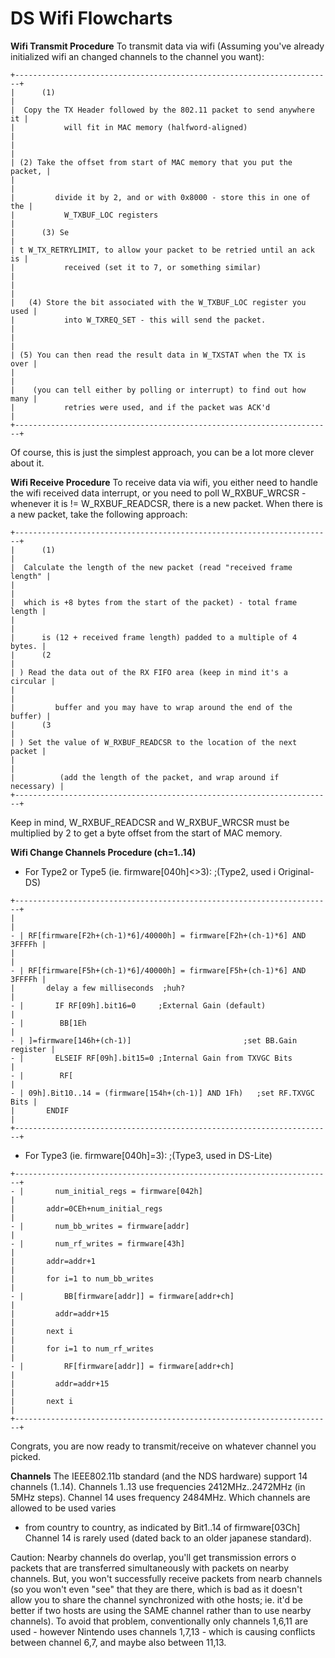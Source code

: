 # DS Wifi Flowcharts


**Wifi Transmit Procedure**
To transmit data via wifi (Assuming you\'ve already initialized wifi an
changed channels to the channel you want):

```
+-----------------------------------------------------------------------+
|      (1)                                                              |
|  Copy the TX Header followed by the 802.11 packet to send anywhere it |
|           will fit in MAC memory (halfword-aligned)                   |
|                                                                       |
| (2) Take the offset from start of MAC memory that you put the packet, |
|                                                                       |
|         divide it by 2, and or with 0x8000 - store this in one of the |
|           W_TXBUF_LOC registers                                       |
|      (3) Se                                                           |
| t W_TX_RETRYLIMIT, to allow your packet to be retried until an ack is |
|           received (set it to 7, or something similar)                |
|                                                                       |
|   (4) Store the bit associated with the W_TXBUF_LOC register you used |
|           into W_TXREQ_SET - this will send the packet.               |
|                                                                       |
| (5) You can then read the result data in W_TXSTAT when the TX is over |
|                                                                       |
|    (you can tell either by polling or interrupt) to find out how many |
|           retries were used, and if the packet was ACK'd              |
+-----------------------------------------------------------------------+
```

Of course, this is just the simplest approach, you can be a lot more
clever about it.

**Wifi Receive Procedure**
To receive data via wifi, you either need to handle the wifi received
data interrupt, or you need to poll W_RXBUF_WRCSR - whenever it is !=
W_RXBUF_READCSR, there is a new packet. When there is a new packet, take
the following approach:

```
+-----------------------------------------------------------------------+
|      (1)                                                              |
|  Calculate the length of the new packet (read "received frame length" |
|                                                                       |
|  which is +8 bytes from the start of the packet) - total frame length |
|                                                                       |
|      is (12 + received frame length) padded to a multiple of 4 bytes. |
|      (2                                                               |
| ) Read the data out of the RX FIFO area (keep in mind it's a circular |
|                                                                       |
|         buffer and you may have to wrap around the end of the buffer) |
|      (3                                                               |
| ) Set the value of W_RXBUF_READCSR to the location of the next packet |
|                                                                       |
|          (add the length of the packet, and wrap around if necessary) |
+-----------------------------------------------------------------------+
```

Keep in mind, W_RXBUF_READCSR and W_RXBUF_WRCSR must be multiplied by 2
to get a byte offset from the start of MAC memory.

**Wifi Change Channels Procedure (ch=1..14)**
- For Type2 or Type5 (ie. firmware\[040h\]\<\>3): ;(Type2, used i
Original-DS)

```
+-----------------------------------------------------------------------+
|                                                                       |
- | RF[firmware[F2h+(ch-1)*6]/40000h] = firmware[F2h+(ch-1)*6] AND 3FFFFh |
|                                                                       |
- | RF[firmware[F5h+(ch-1)*6]/40000h] = firmware[F5h+(ch-1)*6] AND 3FFFFh |
|       delay a few milliseconds  ;huh?                                 |
- |       IF RF[09h].bit16=0     ;External Gain (default)                 |
- |        BB[1Eh                                                         |
- | ]=firmware[146h+(ch-1)]                         ;set BB.Gain register |
- |       ELSEIF RF[09h].bit15=0 ;Internal Gain from TXVGC Bits           |
- |        RF[                                                            |
- | 09h].Bit10..14 = (firmware[154h+(ch-1)] AND 1Fh)   ;set RF.TXVGC Bits |
|       ENDIF                                                           |
+-----------------------------------------------------------------------+
```

- For Type3 (ie. firmware\[040h\]=3): ;(Type3, used in DS-Lite)

```
+-----------------------------------------------------------------------+
- |       num_initial_regs = firmware[042h]                               |
|       addr=0CEh+num_initial_regs                                      |
- |       num_bb_writes = firmware[addr]                                  |
- |       num_rf_writes = firmware[43h]                                   |
|       addr=addr+1                                                     |
|       for i=1 to num_bb_writes                                        |
- |         BB[firmware[addr]] = firmware[addr+ch]                        |
|         addr=addr+15                                                  |
|       next i                                                          |
|       for i=1 to num_rf_writes                                        |
- |         RF[firmware[addr]] = firmware[addr+ch]                        |
|         addr=addr+15                                                  |
|       next i                                                          |
+-----------------------------------------------------------------------+
```

Congrats, you are now ready to transmit/receive on whatever channel you
picked.

**Channels**
The IEEE802.11b standard (and the NDS hardware) support 14 channels
(1..14).
Channels 1..13 use frequencies 2412MHz..2472MHz (in 5MHz steps). Channel
14 uses frequency 2484MHz. Which channels are allowed to be used varies
- from country to country, as indicated by Bit1..14 of firmware\[03Ch\]
Channel 14 is rarely used (dated back to an older japanese standard).

Caution: Nearby channels do overlap, you\'ll get transmission errors o
packets that are transferred simultaneously with packets on nearby
channels. But, you won\'t successfully receive packets from nearb
channels (so you won\'t even \"see\" that they are there, which is bad
as it doesn\'t allow you to share the channel synchronized with othe
hosts; ie. it\'d be better if two hosts are using the SAME channel
rather than to use nearby channels).
To avoid that problem, conventionally only channels 1,6,11 are used -
however Nintendo uses channels 1,7,13 - which is causing conflicts
between channel 6,7, and maybe also between 11,13.



